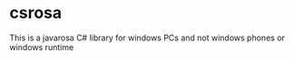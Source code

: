 csrosa
======

 This is a javarosa C# library for windows PCs and not windows phones or windows runtime
